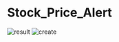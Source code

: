 # Stock_Price_Alert

![result](https://user-images.githubusercontent.com/101940411/234502310-9133e8ea-92cd-4937-b9d7-c0a5810effe4.png)
![create](https://user-images.githubusercontent.com/101940411/234502315-6645bdbc-1e94-40fa-b891-90cea676ec0e.png)
